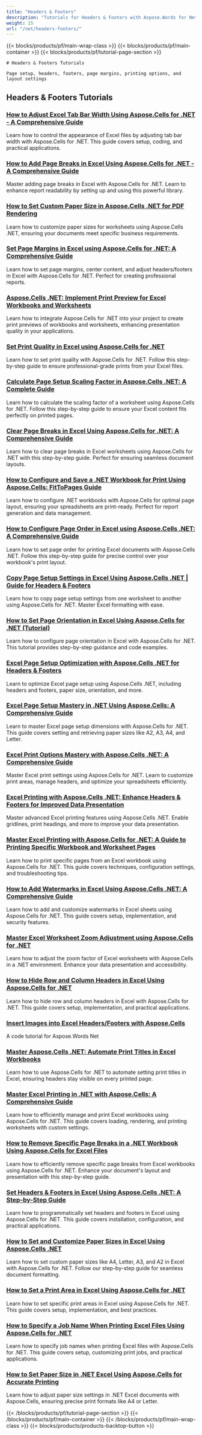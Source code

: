 ```yaml
---
title: "Headers & Footers"
description: "Tutorials for Headers & Footers with Aspose.Words for Net"
weight: 15
url: "/net/headers-footers/"
---
```


{{< blocks/products/pf/main-wrap-class >}}
{{< blocks/products/pf/main-container >}}
{{< blocks/products/pf/tutorial-page-section >}}


    # Headers & Footers Tutorials

    Page setup, headers, footers, page margins, printing options, and layout settings
    

## Headers & Footers Tutorials

### [How to Adjust Excel Tab Bar Width Using Aspose.Cells for .NET - A Comprehensive Guide](./adjust-excel-tab-bar-width-aspose-cells-net)
Learn how to control the appearance of Excel files by adjusting tab bar width with Aspose.Cells for .NET. This guide covers setup, coding, and practical applications.

### [How to Add Page Breaks in Excel Using Aspose.Cells for .NET - A Comprehensive Guide](./aspose-cells-net-add-page-breaks-excel-workbook)
Master adding page breaks in Excel with Aspose.Cells for .NET. Learn to enhance report readability by setting up and using this powerful library.

### [How to Set Custom Paper Size in Aspose.Cells .NET for PDF Rendering](./aspose-cells-net-custom-paper-size)
Learn how to customize paper sizes for worksheets using Aspose.Cells .NET, ensuring your documents meet specific business requirements.

### [Set Page Margins in Excel using Aspose.Cells for .NET&#58; A Comprehensive Guide](./aspose-cells-net-excel-page-margins-setup)
Learn how to set page margins, center content, and adjust headers/footers in Excel with Aspose.Cells for .NET. Perfect for creating professional reports.

### [Aspose.Cells .NET&#58; Implement Print Preview for Excel Workbooks and Worksheets](./aspose-cells-net-print-preview-workbooks-worksheets)
Learn how to integrate Aspose.Cells for .NET into your project to create print previews of workbooks and worksheets, enhancing presentation quality in your applications.

### [Set Print Quality in Excel using Aspose.Cells for .NET](./aspose-cells-net-set-print-quality)
Learn how to set print quality with Aspose.Cells for .NET. Follow this step-by-step guide to ensure professional-grade prints from your Excel files.

### [Calculate Page Setup Scaling Factor in Aspose.Cells .NET&#58; A Complete Guide](./calculate-page-setup-scaling-factor-aspose-cells-net)
Learn how to calculate the scaling factor of a worksheet using Aspose.Cells for .NET. Follow this step-by-step guide to ensure your Excel content fits perfectly on printed pages.

### [Clear Page Breaks in Excel Using Aspose.Cells for .NET&#58; A Comprehensive Guide](./clear-page-breaks-excel-aspose-cells-net)
Learn how to clear page breaks in Excel worksheets using Aspose.Cells for .NET with this step-by-step guide. Perfect for ensuring seamless document layouts.

### [How to Configure and Save a .NET Workbook for Print Using Aspose.Cells&#58; FitToPages Guide](./configure-net-workbook-fittopages-aspose-cells)
Learn how to configure .NET workbooks with Aspose.Cells for optimal page layout, ensuring your spreadsheets are print-ready. Perfect for report generation and data management.

### [How to Configure Page Order in Excel using Aspose.Cells .NET&#58; A Comprehensive Guide](./configure-page-order-aspose-cells-net)
Learn how to set page order for printing Excel documents with Aspose.Cells .NET. Follow this step-by-step guide for precise control over your workbook's print layout.

### [Copy Page Setup Settings in Excel Using Aspose.Cells .NET | Guide for Headers & Footers](./copy-page-setup-aspose-cells-net)
Learn how to copy page setup settings from one worksheet to another using Aspose.Cells for .NET. Master Excel formatting with ease.

### [How to Set Page Orientation in Excel Using Aspose.Cells for .NET (Tutorial)](./excel-page-orientation-aspose-cells-net)
Learn how to configure page orientation in Excel with Aspose.Cells for .NET. This tutorial provides step-by-step guidance and code examples.

### [Excel Page Setup Optimization with Aspose.Cells .NET for Headers & Footers](./excel-page-setup-aspose-cells-dotnet)
Learn to optimize Excel page setup using Aspose.Cells .NET, including headers and footers, paper size, orientation, and more.

### [Excel Page Setup Mastery in .NET Using Aspose.Cells&#58; A Comprehensive Guide](./excel-page-setup-aspose-cells-net)
Learn to master Excel page setup dimensions with Aspose.Cells for .NET. This guide covers setting and retrieving paper sizes like A2, A3, A4, and Letter.

### [Excel Print Options Mastery with Aspose.Cells .NET&#58; A Comprehensive Guide](./excel-print-options-aspose-cells-dotnet)
Master Excel print settings using Aspose.Cells for .NET. Learn to customize print areas, manage headers, and optimize your spreadsheets efficiently.

### [Excel Printing with Aspose.Cells .NET&#58; Enhance Headers & Footers for Improved Data Presentation](./excel-printing-aspose-cells-net)
Master advanced Excel printing features using Aspose.Cells .NET. Enable gridlines, print headings, and more to improve your data presentation.

### [Master Excel Printing with Aspose.Cells for .NET&#58; A Guide to Printing Specific Workbook and Worksheet Pages](./excel-printing-master-aspose-cells-net-guide)
Learn how to print specific pages from an Excel workbook using Aspose.Cells for .NET. This guide covers techniques, configuration settings, and troubleshooting tips.

### [How to Add Watermarks in Excel Using Aspose.Cells .NET&#58; A Comprehensive Guide](./excel-watermark-aspose-cells-net-tutorial)
Learn how to add and customize watermarks in Excel sheets using Aspose.Cells for .NET. This guide covers setup, implementation, and security features.

### [Master Excel Worksheet Zoom Adjustment using Aspose.Cells for .NET](./excel-zoom-aspose-cells-dotnet-guide)
Learn how to adjust the zoom factor of Excel worksheets with Aspose.Cells in a .NET environment. Enhance your data presentation and accessibility.

### [How to Hide Row and Column Headers in Excel Using Aspose.Cells for .NET](./hide-row-column-headers-excel-aspose-cells-net)
Learn how to hide row and column headers in Excel with Aspose.Cells for .NET. This guide covers setup, implementation, and practical applications.

### [Insert Images into Excel Headers/Footers with Aspose.Cells](./insert-images-into-excel-headers-footers-aspose-cells)
A code tutorial for Aspose.Words Net

### [Master Aspose.Cells .NET&#58; Automate Print Titles in Excel Workbooks](./master-aspose-cells-net-print-titles-excel)
Learn how to use Aspose.Cells for .NET to automate setting print titles in Excel, ensuring headers stay visible on every printed page.

### [Master Excel Printing in .NET with Aspose.Cells&#58; A Comprehensive Guide](./mastering-excel-printing-net-aspose-cells)
Learn how to efficiently manage and print Excel workbooks using Aspose.Cells for .NET. This guide covers loading, rendering, and printing worksheets with custom settings.

### [How to Remove Specific Page Breaks in a .NET Workbook Using Aspose.Cells for Excel Files](./remove-page-breaks-net-workbook-aspose-cells)
Learn how to efficiently remove specific page breaks from Excel workbooks using Aspose.Cells for .NET. Enhance your document's layout and presentation with this step-by-step guide.

### [Set Headers & Footers in Excel Using Aspose.Cells .NET&#58; A Step-by-Step Guide](./set-headers-footers-excel-aspose-cells-net)
Learn how to programmatically set headers and footers in Excel using Aspose.Cells for .NET. This guide covers installation, configuration, and practical applications.

### [How to Set and Customize Paper Sizes in Excel Using Aspose.Cells .NET](./set-paper-sizes-excel-aspose-cells-net)
Learn how to set custom paper sizes like A4, Letter, A3, and A2 in Excel with Aspose.Cells for .NET. Follow our step-by-step guide for seamless document formatting.

### [How to Set a Print Area in Excel Using Aspose.Cells for .NET](./set-print-area-excel-aspose-cells-net)
Learn how to set specific print areas in Excel using Aspose.Cells for .NET. This guide covers setup, implementation, and best practices.

### [How to Specify a Job Name When Printing Excel Files Using Aspose.Cells for .NET](./specify-job-name-printing-excel-aspose-cells-net)
Learn how to specify job names when printing Excel files with Aspose.Cells for .NET. This guide covers setup, customizing print jobs, and practical applications.

### [How to Set Paper Size in .NET Excel Using Aspose.Cells for Accurate Printing](./tutorial-set-paper-size-net-excel-aspose-cells)
Learn how to adjust paper size settings in .NET Excel documents with Aspose.Cells, ensuring precise print formats like A4 or Letter.



{{< /blocks/products/pf/tutorial-page-section >}}
{{< /blocks/products/pf/main-container >}}
{{< /blocks/products/pf/main-wrap-class >}}
{{< blocks/products/products-backtop-button >}}
